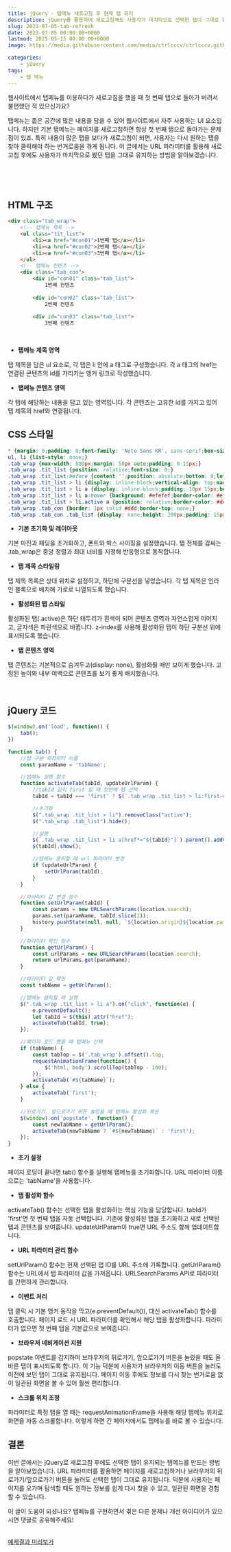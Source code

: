 ```yaml
---
title: jQuery - 탭메뉴 새로고침 후 현재 탭 유지
description: jQuery를 활용하여 새로고침해도 사용자가 마지막으로 선택한 탭이 그대로 유지되는 탭메뉴를 구현하는 방법을 소개합니다. URL 파라미터를 활용한 상태 관리 기법을 배워보세요.
slug: 2023-07-05-tab-refresh
date: 2023-07-05 00:00:00+0000
lastmod: 2025-05-15 00:00:00+0000
image: https://media.githubusercontent.com/media/ctrlcccv/ctrlcccv.github.io/master/assets/img/post/tab-refresh.webp

categories:
    - jQuery
tags:
    - 탭 메뉴
---
```

웹사이트에서 탭메뉴를 이용하다가 새로고침을 했을 때 첫 번째 탭으로 돌아가 버려서 불편했던 적 있으신가요?

탭메뉴는 좁은 공간에 많은 내용을 담을 수 있어 웹사이트에서 자주 사용하는 UI 요소입니다. 하지만 기본 탭메뉴는 페이지를 새로고침하면 항상 첫 번째 탭으로 돌아가는 문제점이 있죠. 특히 내용이 많은 탭을 보다가 새로고침이 되면, 사용자는 다시 원하는 탭을 찾아 클릭해야 하는 번거로움을 겪게 됩니다. 이 글에서는 URL 파라미터를 활용해 새로고침 후에도 사용자가 마지막으로 봤던 탭을 그대로 유지하는 방법을 알아보겠습니다.

<br>

<ins class="adsbygoogle"
     style="display:block; text-align:center;"
     data-ad-layout="in-article"
     data-ad-format="fluid"
     data-ad-client="ca-pub-8535540836842352"
     data-ad-slot="2974559225"></ins>
<script>
     (adsbygoogle = window.adsbygoogle || []).push({});
</script>


<br>

## HTML 구조

```html
<div class="tab_wrap">
    <!-- 탭메뉴 제목 -->
    <ul class="tit_list">
        <li><a href="#con01">1번째 탭</a></li>
        <li><a href="#con02">2번째 탭</a></li>
        <li><a href="#con03">3번째 탭</a></li>
    </ul>
    <!-- 탭메뉴 컨텐츠 -->
    <div class="tab_con">
        <div id="con01" class="tab_list">
            1번째 컨텐츠
        
        <div id="con02" class="tab_list">
            2번째 컨텐츠
        
        <div id="con03" class="tab_list">
            3번째 컨텐츠
        
    

```
* **탭메뉴 제목 영역**  
<span class="txt">
탭 제목을 담은 ul 요소로, 각 탭은 li 안에 a 태그로 구성했습니다.
각 a 태그의 href는 연결된 콘텐츠의 id를 가리키는 앵커 링크로 작성했습니다.
</span>

* **탭메뉴 콘텐츠 영역**  
<span class="txt">
각 탭에 해당하는 내용을 담고 있는 영역입니다.
각 콘텐츠는 고유한 id를 가지고 있어 탭 제목의 href와 연결됩니다.
</span>

<br>

## CSS 스타일

```css
* {margin: 0;padding: 0;font-family: 'Noto Sans KR', sans-serif;box-sizing: border-box;}
ul, li {list-style: none;}
.tab_wrap {max-width: 800px;margin: 50px auto;padding: 0 15px;}
.tab_wrap .tit_list {position: relative;font-size: 0;}
.tab_wrap .tit_list:before {content:'';position: absolute;bottom: 0;left: 0;width: 100%;height: 1px;background: #ddd;z-index: 1;}
.tab_wrap .tit_list > li {display: inline-block;vertical-align: top;margin-right: 3px;}
.tab_wrap .tit_list > li a {display: inline-block;padding: 10px 15px;border: 1px solid #fff;border-radius:4px 4px 0 0;font-size: 14px;color: #000;text-decoration: none;}
.tab_wrap .tit_list > li a:hover {background: #efefef;border-color: #efefef;}
.tab_wrap .tit_list > li.active a {position: relative;border-color: #ddd;border-bottom: 1px solid #fff;background: #fff;color: #8ab4f8;z-index: 2;}
.tab_wrap .tab_con {border: 1px solid #ddd;border-top: none;}
.tab_wrap .tab_con .tab_list {display: none;height: 200px;padding: 15px;}
```

* **기본 초기화 및 레이아웃**  
<span class="txt">
기본 마진과 패딩을 초기화하고, 폰트와 박스 사이징을 설정했습니다.
탭 전체를 감싸는 .tab_wrap은 중앙 정렬과 최대 너비를 지정해 반응형으로 동작합니다.
</span>

* **탭 제목 스타일링**  
<span class="txt">
탭 제목 목록은 상대 위치로 설정하고, 하단에 구분선을 넣었습니다.
각 탭 제목은 인라인 블록으로 배치해 가로로 나열되도록 했습니다.
</span>

* **활성화된 탭 스타일**  
<span class="txt">
활성화된 탭(.active)은 하단 테두리가 흰색이 되어 콘텐츠 영역과 자연스럽게 이어지고, 글자색은 파란색으로 바뀝니다.
z-index를 사용해 활성화된 탭이 하단 구분선 위에 표시되도록 했습니다.
</span>

* **탭 콘텐츠 영역**  
<span class="txt">
탭 콘텐츠는 기본적으로 숨겨두고(display: none), 활성화될 때만 보이게 했습니다.
고정된 높이와 내부 여백으로 콘텐츠를 보기 좋게 배치했습니다.
</span>

<br>

<ins class="adsbygoogle"
     style="display:block; text-align:center;"
     data-ad-layout="in-article"
     data-ad-format="fluid"
     data-ad-client="ca-pub-8535540836842352"
     data-ad-slot="2974559225"></ins>
<script>
     (adsbygoogle = window.adsbygoogle || []).push({});
</script>


<br>

## jQuery 코드

```js
$(window).on('load', function() {
    tab();
})

function tab() {
    //탭 구분 파라미터 이름
    const paramName = 'tabName';

    //탭메뉴 실행 함수
    function activateTab(tabId, updateUrlParam) {
        //tabId 값이 first 일 때 첫번째 탭 선택
        tabId = tabId === 'first' ? $('.tab_wrap .tit_list > li:first-child a').attr('href') : tabId;

        //초기화
        $(".tab_wrap .tit_list > li").removeClass("active");
        $(".tab_wrap .tab_list").hide();

        //실행
        $(`.tab_wrap .tit_list > li a[href*="${tabId}"]`).parent().addClass("active");
        $(tabId).show();

        //탭메뉴 클릭할 때 url 파라미터 변경
        if (updateUrlParam) {
            setUrlParam(tabId);
        }
    }

    //파라미터 값 변경 함수
    function setUrlParam(tabId) {
        const params = new URLSearchParams(location.search);
        params.set(paramName, tabId.slice(1));
        history.pushState(null, null, `${location.origin}${location.pathname}?${params.toString()}`);
    }

    //파라미터 확인 함수
    function getUrlParam() {
        const urlParams = new URLSearchParams(location.search);
        return urlParams.get(paramName);
    }

    //파라미터 값 확인
    const tabName = getUrlParam();

    //탭메뉴 클릭할 때 실행
    $(".tab_wrap .tit_list > li a").on("click", function(e) {
        e.preventDefault();
        let tabId = $(this).attr("href");
        activateTab(tabId, true);
    });

    //페이지 로드 했을 때 탭메뉴 선택
    if (tabName) {
        const tabTop = $('.tab_wrap').offset().top;
        requestAnimationFrame(function() {
            $('html, body').scrollTop(tabTop - 100);
        });
        activateTab(`#${tabName}`);
    } else {
        activateTab('first');
    }

    //뒤로가기, 앞으로가기 버튼 눌렀을 때 탭메뉴 활성화 복원
    $(window).on('popstate', function() {
        const newTabName = getUrlParam();
        activateTab(newTabName ? `#${newTabName}` : 'first');
    });
}
```

* **초기 설정**  
<span class="txt">
페이지 로딩이 끝나면 tab() 함수를 실행해 탭메뉴를 초기화합니다.
URL 파라미터 이름으로는 'tabName'을 사용합니다.
</span>

* **탭 활성화 함수**  
<span class="txt">
activateTab() 함수는 선택한 탭을 활성화하는 핵심 기능을 담당합니다.
tabId가 'first'면 첫 번째 탭을 자동 선택합니다.
기존에 활성화된 탭을 초기화하고 새로 선택된 탭과 콘텐츠를 보여줍니다.
updateUrlParam이 true면 URL 주소도 함께 업데이트합니다.
</span>

* **URL 파라미터 관리 함수**  
<span class="txt">
setUrlParam() 함수는 현재 선택된 탭 ID를 URL 주소에 기록합니다.
getUrlParam() 함수는 URL에서 탭 파라미터 값을 가져옵니다.
URLSearchParams API로 파라미터를 간편하게 관리합니다.
</span>

* **이벤트 처리**  
<span class="txt">
탭 클릭 시 기본 앵커 동작을 막고(e.preventDefault()), 대신 activateTab() 함수를 호출합니다.
페이지 로드 시 URL 파라미터를 확인해서 해당 탭을 활성화합니다.
파라미터가 없으면 첫 번째 탭을 기본값으로 보여줍니다.
</span>

* **브라우저 네비게이션 지원**  
<span class="txt">
popstate 이벤트를 감지하여 브라우저의 뒤로가기, 앞으로가기 버튼을 눌렀을 때도 올바른 탭이 표시되도록 합니다.
이 기능 덕분에 사용자가 브라우저의 이동 버튼을 눌러도 이전에 보던 탭이 그대로 유지됩니다. 페이지 이동 후에도 정보를 다시 찾는 번거로움 없이 일관된 화면을 볼 수 있어 훨씬 편리합니다.
</span>

* **스크롤 위치 조정**  
<span class="txt">
파라미터로 특정 탭을 열 때는 requestAnimationFrame을 사용해 해당 탭메뉴 위치로 화면을 자동 스크롤합니다.
이렇게 하면 긴 페이지에서도 탭메뉴를 바로 볼 수 있습니다.
</span>
  
<br>

## 결론

이번 글에서는 jQuery로 새로고침 후에도 선택한 탭이 유지되는 탭메뉴를 만드는 방법을 알아보았습니다. URL 파라미터를 활용하면 페이지를 새로고침하거나 브라우저의 뒤로가기/앞으로가기 버튼을 눌러도 선택한 탭이 그대로 유지됩니다. 덕분에 사용자는 페이지를 오가며 탐색할 때도 원하는 정보를 쉽게 다시 찾을 수 있고, 일관된 화면을 경험할 수 있습니다.

이 글이 도움이 되셨나요? 탭메뉴를 구현하면서 겪은 다른 문제나 개선 아이디어가 있으시면 댓글로 공유해주세요!

<br>

<div class="btn_wrap">
    <a target="_blank" href="https://ctrlcccv.github.io/ctrlcccv-demo/2023-07-05-tab-refresh/tab-menu/">예제결과 미리보기</a>
</div>

